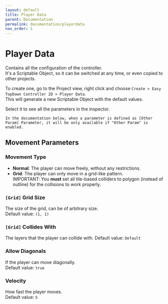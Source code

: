 ```yaml
---
layout: default
title: Player Data
parent: Documentation
permalink: documentation/playerdata
nav_order: 1
---
```


# Player Data
Contains all the configuration of the controller.  
It's a Scriptable Object, so it can be switched at any time, or even copied to other projects.

To create one, go to the Project view, right click and choose `Create > Easy TopDown Controller 2D > Player Data`.  
This will generate a new Scriptable Object with the default values.

Select it to see all the parameters in the inspector.

`In the documentation below, when a parameter is defined as [Other Param] Parameter, it will be only available if "Other Param" is enabled.`

## Movement Parameters
### Movement Type
- **Normal**: The player can move freely, without any restrictions.
- **Grid**: The player can only move in a grid-like pattern.  
  IMPORTANT: You **must** set all tile-based colliders to polygon (instead of outline) for the collisions to work properly.
### `[Grid]` **Grid Size**
The size of the grid, can be of arbitrary size.  
Default value: `(1, 1)`
### `[Grid]` **Collides With**  
The layers that the player can collide with.
Default value: `Default`
### **Allow Diagonals**
If the player can move diagonally.  
Default value: `true`
### **Velocity**
How fast the player moves.  
Default value: `5` 